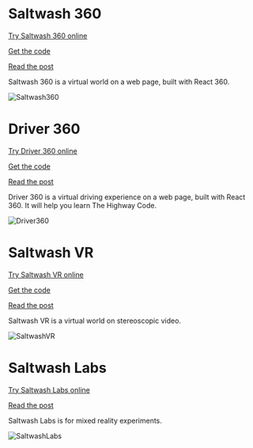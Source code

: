 # Saltwash 360

[Try Saltwash 360 online](https://rdmilligan.github.io/saltwash-360/)

[Get the code](https://github.com/rdmilligan/Saltwash360)

[Read the post](https://rdmilligan.wordpress.com/2019/01/09/react-360-movement/)

Saltwash 360 is a virtual world on a web page, built with React 360.

![Saltwash360](https://rdmilligan.files.wordpress.com/2019/01/React360_Room.png "Saltwash 360")

# Driver 360

[Try Driver 360 online](https://rdmilligan.github.io/driver-360/)

[Get the code](https://github.com/rdmilligan/Driver360)

[Read the post](https://rdmilligan.wordpress.com/2019/12/26/the-highway-code-in-virtual-reality/)

Driver 360 is a virtual driving experience on a web page, built with React 360. It will help you learn The Highway Code.

![Driver360](https://rdmilligan.files.wordpress.com/2019/12/driver360_firefox_instruction.png "Driver 360")

# Saltwash VR

[Try Saltwash VR online](https://rdmilligan.github.io/saltwash-vr/)

[Get the code](https://github.com/rdmilligan/SaltwashVR)

[Read the post](https://rdmilligan.wordpress.com/2020/05/31/bird-in-virtual-reality/)

Saltwash VR is a virtual world on stereoscopic video.

![SaltwashVR](https://rdmilligan.files.wordpress.com/2020/05/oculusrifts_dudenoir_part5_stillb.png "Saltwash VR")

# Saltwash Labs

[Try Saltwash Labs online](https://rdmilligan.github.io/saltwash-labs/)

[Read the post](https://rdmilligan.wordpress.com/2022/04/02/a-frame-ar-augmented-reality-on-mobile-phone/)

Saltwash Labs is for mixed reality experiments.

![SaltwashLabs](https://rdmilligan.files.wordpress.com/2022/04/aframearmobile_scalawag.jpg "Saltwash Labs")
